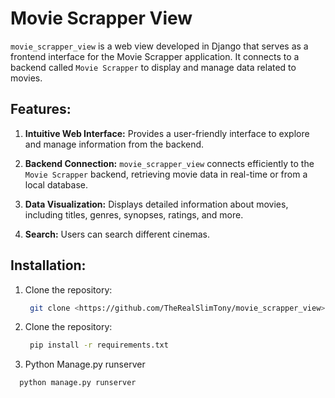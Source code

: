 # Movie Scrapper View

`movie_scrapper_view` is a web view developed in Django that serves as a frontend interface for the Movie Scrapper application. It connects to a backend called `Movie Scrapper` to display and manage data related to movies.

## Features:

1. **Intuitive Web Interface:** Provides a user-friendly interface to explore and manage information from the backend.

2. **Backend Connection:** `movie_scrapper_view` connects efficiently to the `Movie Scrapper` backend, retrieving movie data in real-time or from a local database.

3. **Data Visualization:** Displays detailed information about movies, including titles, genres, synopses, ratings, and more.

4. **Search:** Users can search different cinemas.



## Installation:

1. Clone the repository:
   ```bash
    git clone <https://github.com/TheRealSlimTony/movie_scrapper_view>

2. Clone the repository:
   ```bash
    pip install -r requirements.txt

4. Python Manage.py runserver
  ```bash
    python manage.py runserver


